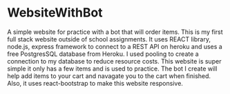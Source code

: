 # WebsiteWithBot
A simple website for practice with a bot that will order items.
This is my first full stack website outside of school assignments. 
It uses REACT library, node.js, express framework to connect to a REST API on heroku
and uses a free PostgresSQL database from Heroku. I used pooling to create a connection to my database
to reduce resource costs. This website is super simple
it only has a few items and is used to practice. The bot I create will help add items to your
cart and navagate you to the cart when finished. Also, it uses react-bootstrap to make this website
responsive.
